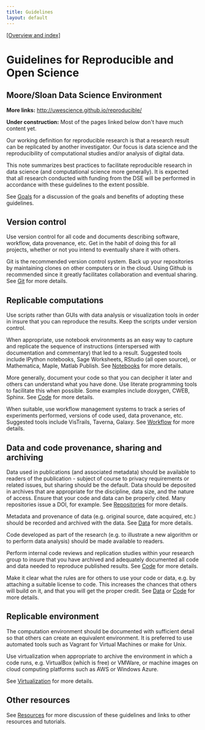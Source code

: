 ```yaml
---
title: Guidelines
layout: default
---
```


[[Overview and index]](index.html)


# Guidelines for Reproducible and Open Science 

## Moore/Sloan Data Science Environment

**More links:** <http://uwescience.github.io/reproducible/>

**Under construction:** Most of the pages linked below don't have much content yet.

Our working definition for reproducible research is that a research result can
be replicated by another investigator. Our focus is data science and the
reproducibility of computational studies and/or analysis of digital data.

This note summarizes best practices to facilitate reproducible research in data
science (and computational science more generally). It is expected that all
research conducted with funding from the DSE will be performed in accordance
with these guidelines to the extent possible.

See [Goals](goals.html) for a discussion of the 
goals and benefits of adopting these guidelines. 

## Version control

Use version control for all code and documents describing software, workflow,
data provenance, etc. Get in the habit of doing this for all projects, whether
or not you intend to eventually share it with others.

Git is the recommended version control system. Back up your repositories by
maintaining clones on other computers or in the cloud. Using Github is
recommended since it greatly facilitates collaboration and eventual sharing.
See [Git](git.html) for more details.

## Replicable computations

Use scripts rather than GUIs with data analysis or visualization tools in order
in insure that you can reproduce the results. Keep the scripts under version
control.

When appropriate, use notebook environments as an easy way to capture and
replicate the sequence of instructions (interspersed with documentation and
commentary) that led to a result. Suggested tools include IPython notebooks,
Sage Worksheets, RStudio (all open source), or Mathematica, Maple, Matlab
Publish. See [Notebooks](notebooks.html) for more details.

More generally, document your code so that you can decipher it later and others
can understand what you have done. Use literate programming tools to facilitate
this when possible. Some examples include doxygen, CWEB, Sphinx. See
[Code](code.html) for more details.

When suitable, use workflow management systems to track a series of experiments
performed, versions of code used, data provenance, etc. Suggested tools include
VisTrails, Taverna, Galaxy. See [Workflow](workflow.html) for more details.

## Data and code provenance, sharing and archiving

Data used in publications (and associated metadata) should be available to
readers of the publication - subject of course to privacy requirements or
related issues, but sharing should be the default. Data should be deposited in
archives that are appropriate for the discipline, data size, and the nature of
access. 
Ensure that your code and data can be properly cited. Many repositories issue a
DOI, for example. See [Repositories](repositories.html) for more details.

Metadata and provenance of data (e.g. original source, date acquired, etc.)
should be recorded and archived with the data. See [Data](data.html) for more details.

Code developed as part of the research (e.g. to illustrate a new algorithm or
to perform data analysis) should be made available to readers.

Perform internal code reviews and replication studies within your research
group to insure that you have archived and adequately documented all code and
data needed to reproduce published results. See [Code](code.html) for more details.

Make it clear what the rules are for others to use your code or data, e.g. by
attaching a suitable license to code. This increases the chances that others
will build on it, and that you will get the proper credit. 
See [Data](data.html)  or [Code](code.html) for more details.

## Replicable environment

The computation environment should be documented with sufficient detail so that
others can create an equivalent environment. It is preferred to use automated
tools such as Vagrant for Virtual Machines or make for Unix. 

Use virtualization when appropriate to archive the environment in which a code
runs, e.g. VirtualBox (which is free) or VMWare, or machine images on cloud
computing platforms such as AWS or Windows Azure. 

See [Virtualization](virtualization.html) for more details.

## Other resources

See [Resources](resources.html) for more discussion of these guidelines and 
links to other resources and tutorials.

